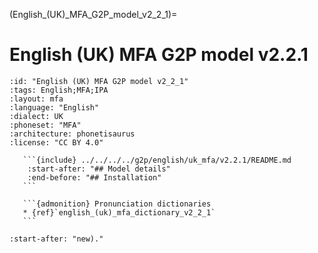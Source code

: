 (English_(UK)_MFA_G2P_model_v2_2_1)=
# English (UK) MFA G2P model v2.2.1

``````{g2p} English (UK) MFA G2P model v2.2.1
:id: "English (UK) MFA G2P model v2_2_1"
:tags: English;MFA;IPA
:layout: mfa
:language: "English"
:dialect: UK
:phoneset: "MFA"
:architecture: phonetisaurus
:license: "CC BY 4.0"

   ```{include} ../../../../g2p/english/uk_mfa/v2.2.1/README.md
    :start-after: "## Model details"
    :end-before: "## Installation"
   ```

   ```{admonition} Pronunciation dictionaries
   * {ref}`english_(uk)_mfa_dictionary_v2_2_1`
   ```
``````

```{include} ../../../../g2p/english/uk_mfa/v2.2.1/README.md
:start-after: "new)."
```
